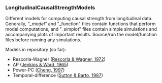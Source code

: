 ### LongitudinalCausalStrengthModels

Different models for computing causal strength from longitudinal data. Generally, *"_model"* and "_function" files contain functions that perform model computations, and "_simplot" files contain simple simulations and accompanying plots of important results. Source/run the model/function files before running any simulations.

Models in repository (so far):
* Rescorla-Wagner ([Rescorla & Wagner, 1972](http://gureckislab.org/courses/fall13/learnmem/papers/RescorlaWagner1971.pdf))
* ∆P ([Jenkins & Ward, 1965](http://psycnet.apa.org/journals/mon/79/1/1/))
* Power-PC ([Cheng, 1997](https://www.researchgate.net/profile/Patricia_Cheng/publication/220042225_From_covariation_to_causation_A_causal_power_theory/links/0c9605282e5166c70f000000.pdf))
* Temporal-difference ([Sutton & Barto, 1987](https://webdocs.cs.ualberta.ca/~sutton/papers/sutton-barto-TD-87.pdf))
